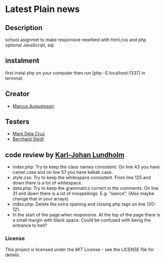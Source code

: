 # Latest Plain news

## Description

school asignmet to make responsive newfeed with html,css and php optional JavaScript, sql.

## instalment
first instal php on your computer then run [php -S localhost:1337] in terminal.

## Creator
* [Marcus Augustsson](https://github.com/MarcusIsCode)

## Testers
* [Mark Dela Cruz](https://github.com/deinnielle)
* [Bernhard Stedt](https://github.com/Vehx)

## code review by  [Karl-Johan Lundholm](https://github.com/kallelundh)

- index.php: Try to keep the class names consistent. On line 43 you have camel case and on line 57 you have kebab case.
- style.css: Try to keep the whitespace consistent. From line 125 and down there is a lot of whitespace.
- data.php: Try to keep the grammatics correct in the comments. On line 31 and down there is a lot of misspellings. E.g: “sience”. (Also maybe change that in your arrays)
- index.php: Delete the extra opening and closing php tags on line 120-121.
- In the start of the page when responsive. At the top of the page there is a small margin with black space. Could be confused with being the entrance to hell?

### License
This project is licensed under the MIT License - see the LICENSE file for details.